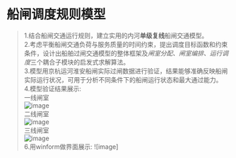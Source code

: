 # 船闸调度规则模型
>1.结合船闸交通运行规则，建立实用的内河**单级复线**船闸交通模型。  
2.考虑平衡船闸交通负荷与服务质量的时间约束，提出调度目标函数和约束条件，设计出船舶过闸交通模型的整体框架及*闸室分配、闸室编排、运行调度*三个耦合子模块的启发式求解算法。  
3.模型用京杭运河淮安船闸实际过闸数据进行验证，结果能够准确反映船闸实际运行状况，可用于分析不同条件下的船闸运行状态和最大通过能力。  
4.模型验证结果展示:  
一线闸室  
![image](https://github.com/9873-kun/Lock-Schedule-Operation-Model/blob/main/images/1%E7%BA%BF%E5%88%A9%E7%94%A8%E7%8E%87.png)  
二线闸室  
![image](https://github.com/9873-kun/Lock-Schedule-Operation-Model/blob/main/images/2%E7%BA%BF%E5%88%A9%E7%94%A8%E7%8E%87.png)  
三线闸室  
![image](https://github.com/9873-kun/Lock-Schedule-Operation-Model/blob/main/images/3%E7%BA%BF%E5%88%A9%E7%94%A8%E7%8E%87.png)  
6.用winform做界面展示:  ![image]  
